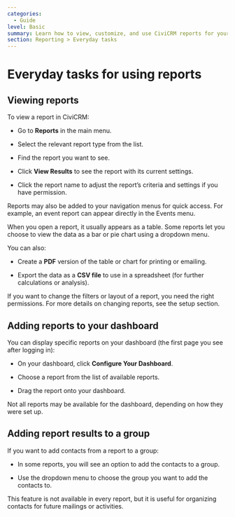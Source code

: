 ```yaml
---
categories:
  - Guide
level: Basic
summary: Learn how to view, customize, and use CiviCRM reports for your nonprofit’s daily needs, including adding report results to groups and displaying reports on your dashboard.
section: Reporting > Everyday tasks
---
```


# Everyday tasks for using reports

## Viewing reports

To view a report in CiviCRM:

- Go to **Reports** in the main menu.

- Select the relevant report type from the list.

- Find the report you want to see.

- Click **View Results** to see the report with its current settings.

- Click the report name to adjust the report’s criteria and settings if you have permission.

Reports may also be added to your navigation menus for quick access. For example, an event report can appear directly in the Events menu.

When you open a report, it usually appears as a table. Some reports let you choose to view the data as a bar or pie chart using a dropdown menu.

You can also:

- Create a **PDF** version of the table or chart for printing or emailing.

- Export the data as a **CSV file** to use in a spreadsheet (for further calculations or analysis).

If you want to change the filters or layout of a report, you need the right permissions. For more details on changing reports, see the setup section.

## Adding reports to your dashboard

You can display specific reports on your dashboard (the first page you see after logging in):

- On your dashboard, click **Configure Your Dashboard**.

- Choose a report from the list of available reports.

- Drag the report onto your dashboard.

Not all reports may be available for the dashboard, depending on how they were set up.

## Adding report results to a group

If you want to add contacts from a report to a group:

- In some reports, you will see an option to add the contacts to a group.

- Use the dropdown menu to choose the group you want to add the contacts to.

This feature is not available in every report, but it is useful for organizing contacts for future mailings or activities.

<!--
Source: https://docs.civicrm.org/user/en/latest/reporting/everyday
-tasks/ -->

<!--
Suggestion: This page is a Guide, as it gives step
-by-step instructions for common reporting tasks, without background or reference detail. The content is basic, as it assumes users are not experts and focuses on everyday use. If more detail about report setup or customization is needed, that should be split into a separate Guide or Reference page. -->
